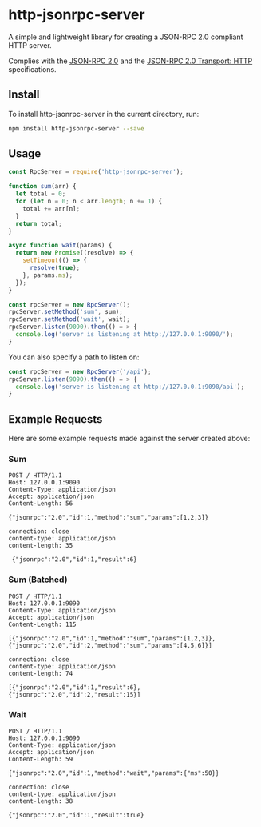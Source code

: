 # http-jsonrpc-server

A simple and lightweight library for creating a JSON-RPC 2.0 compliant HTTP server.

Complies with the [JSON-RPC 2.0](http://www.jsonrpc.org/specification) and the [JSON-RPC 2.0 Transport: HTTP](https://www.simple-is-better.org/json-rpc/transport_http.html) specifications.

## Install

To install http-jsonrpc-server in the current directory, run:

```bash
npm install http-jsonrpc-server --save
```

## Usage

```javascript
const RpcServer = require('http-jsonrpc-server');

function sum(arr) {
  let total = 0;
  for (let n = 0; n < arr.length; n += 1) {
    total += arr[n];
  }
  return total;
}

async function wait(params) {
  return new Promise((resolve) => {
    setTimeout(() => {
      resolve(true);
    }, params.ms);
  });
}

const rpcServer = new RpcServer();
rpcServer.setMethod('sum', sum);
rpcServer.setMethod('wait', wait);
rpcServer.listen(9090).then(() = > {
  console.log('server is listening at http://127.0.0.1:9090/');
}
```

You can also specify a path to listen on:

```javascript
const rpcServer = new RpcServer('/api');
rpcServer.listen(9090).then(() = > {
  console.log('server is listening at http://127.0.0.1:9090/api');
}
```

## Example Requests

Here are some example requests made against the server created above:

### Sum

```
POST / HTTP/1.1
Host: 127.0.0.1:9090
Content-Type: application/json
Accept: application/json
Content-Length: 56

{"jsonrpc":"2.0","id":1,"method":"sum","params":[1,2,3]}
```

```
connection: close
content-type: application/json
content-length: 35

 {"jsonrpc":"2.0","id":1,"result":6}
```

### Sum (Batched)

```
POST / HTTP/1.1
Host: 127.0.0.1:9090
Content-Type: application/json
Accept: application/json
Content-Length: 115

[{"jsonrpc":"2.0","id":1,"method":"sum","params":[1,2,3]},{"jsonrpc":"2.0","id":2,"method":"sum","params":[4,5,6]}]
```

```
connection: close
content-type: application/json
content-length: 74

[{"jsonrpc":"2.0","id":1,"result":6},{"jsonrpc":"2.0","id":2,"result":15}]
```

### Wait

```
POST / HTTP/1.1
Host: 127.0.0.1:9090
Content-Type: application/json
Accept: application/json
Content-Length: 59

{"jsonrpc":"2.0","id":1,"method":"wait","params":{"ms":50}}
```

```
connection: close
content-type: application/json
content-length: 38

{"jsonrpc":"2.0","id":1,"result":true}
```
